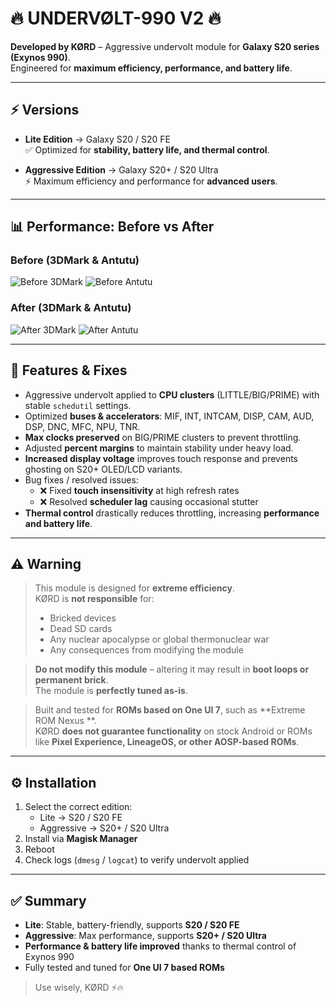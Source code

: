 # 🔥 UNDERVØLT-990 V2 🔥

**Developed by KØRD** – Aggressive undervolt module for **Galaxy S20 series (Exynos 990)**.  
Engineered for **maximum efficiency, performance, and battery life**.

---

## ⚡ Versions

- **Lite Edition** → Galaxy S20 / S20 FE  
  ✅ Optimized for **stability, battery life, and thermal control**.

- **Aggressive Edition** → Galaxy S20+ / S20 Ultra  
  ⚡ Maximum efficiency and performance for **advanced users**.

---

## 📊 Performance: Before vs After

### Before (3DMark & Antutu)
![Before 3DMark](https://github.com/Kord990exynos/UNDERVOLT-990/blob/main/photo_5945231187712789054_y.jpg)
![Before Antutu](https://github.com/Kord990exynos/UNDERVOLT-990/blob/main/photo_5945231187712789051_y.jpg)

### After (3DMark & Antutu)
![After 3DMark](https://github.com/Kord990exynos/UNDERVOLT-990/blob/main/photo_5945231187712789055_y.jpg)
![After Antutu](https://github.com/Kord990exynos/UNDERVOLT-990/blob/main/photo_5945231187712789051_y.jpg)

---

## 🚀 Features & Fixes

- Aggressive undervolt applied to **CPU clusters** (LITTLE/BIG/PRIME) with stable `schedutil` settings.  
- Optimized **buses & accelerators**: MIF, INT, INTCAM, DISP, CAM, AUD, DSP, DNC, MFC, NPU, TNR.  
- **Max clocks preserved** on BIG/PRIME clusters to prevent throttling.  
- Adjusted **percent margins** to maintain stability under heavy load.  
- **Increased display voltage** improves touch response and prevents ghosting on S20+ OLED/LCD variants.  
- Bug fixes / resolved issues:  
  - ❌ Fixed **touch insensitivity** at high refresh rates  
  - ❌ Resolved **scheduler lag** causing occasional stutter  
- **Thermal control** drastically reduces throttling, increasing **performance and battery life**.

---

## ⚠️ Warning

> This module is designed for **extreme efficiency**.  
> KØRD is **not responsible** for:
> - Bricked devices  
> - Dead SD cards  
> - Any nuclear apocalypse or global thermonuclear war  
> - Any consequences from modifying the module  

> **Do not modify this module** – altering it may result in **boot loops or permanent brick**.  
> The module is **perfectly tuned as-is**.

> Built and tested for **ROMs based on One UI 7**, such as **Extreme ROM Nexus **.  
> KØRD **does not guarantee functionality** on stock Android or ROMs like **Pixel Experience, LineageOS, or other AOSP-based ROMs**.

---

## ⚙️ Installation

1. Select the correct edition:  
   - Lite → S20 / S20 FE  
   - Aggressive → S20+ / S20 Ultra  
2. Install via **Magisk Manager**  
3. Reboot  
4. Check logs (`dmesg` / `logcat`) to verify undervolt applied

---

## ✅ Summary

- **Lite**: Stable, battery-friendly, supports **S20 / S20 FE**  
- **Aggressive**: Max performance, supports **S20+ / S20 Ultra**  
- **Performance & battery life improved** thanks to thermal control of Exynos 990  
- Fully tested and tuned for **One UI 7 based ROMs**  

> Use wisely, KØRD ⚡🔥
